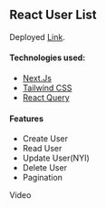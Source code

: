 
## React User List

Deployed [Link](https://react-user-list-vmgx.vercel.app/).

#### Technologies used:
- [Next.Js](https://nextjs.org)
- [Tailwind CSS](https://tailwindcss.com)
- [React Query](https://react-query-v3.tanstack.com)

#### Features
- Create User
- Read User
- Update User(NYI)
- Delete User
- Pagination

Video

